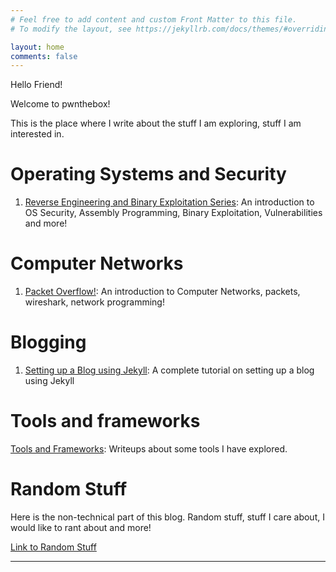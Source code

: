 ```yaml
---
# Feel free to add content and custom Front Matter to this file.
# To modify the layout, see https://jekyllrb.com/docs/themes/#overriding-theme-defaults

layout: home
comments: false
---
```


Hello Friend!

Welcome to pwnthebox!

This is the place where I write about the stuff I am exploring, stuff I am interested in.



# Operating Systems and Security

1. [Reverse Engineering and Binary Exploitation Series](/reverse/engineering/and/binary/exploitation/series/2019/03/25/reverse-engineering-and-binary-exploitation-series-mainpage.html): An introduction to OS Security, Assembly Programming, Binary Exploitation, Vulnerabilities and more!
           
# Computer Networks

1. [Packet Overflow!](/packet/overflow/2019/03/25/packet-overflow-mainpage.html): An introduction to Computer Networks, packets, wireshark, network programming!


# Blogging

1. [Setting up a Blog using Jekyll](/blogging/2019/03/25/setting-up-a-blog-using-jekyll-mainpage.html): A complete tutorial on setting up a blog using Jekyll


# Tools and frameworks

[Tools and Frameworks](/2019/09/19/tools-and-frameworks-mainpage.html): Writeups about some tools I have explored.


# Random Stuff

Here is the non-technical part of this blog. Random stuff, stuff I care about, I would like to rant about and more!

[Link to Random Stuff](/random/stuff/2019/04/28/random-stuff-mainpage.html)

---------------------------------------------------
